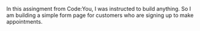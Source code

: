 In this assingment from Code:You, I was instructed to build anything. So I am building a simple form page for customers who are signing up to make appointments.
